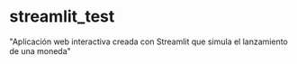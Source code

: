 # streamlit_test
"Aplicación web interactiva creada con Streamlit que simula el lanzamiento de una moneda"
